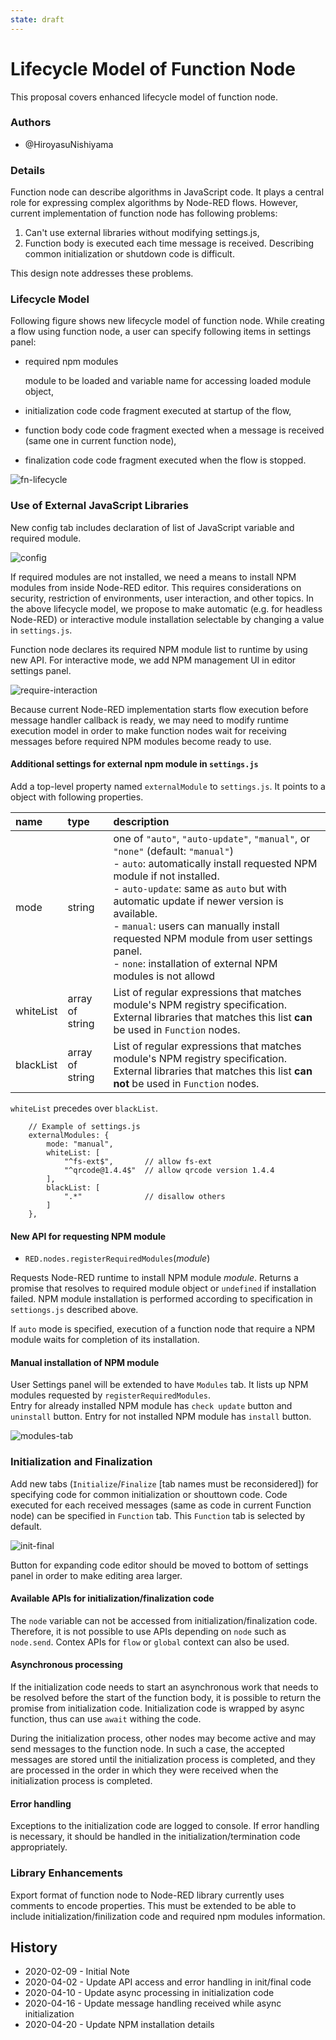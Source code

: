 ```yaml
---
state: draft
---
```


# Lifecycle Model of Function Node

This proposal covers enhanced lifecycle model of function node.

### Authors

 - @HiroyasuNishiyama

### Details

Function node can describe algorithms in JavaScript code.  It plays a central role for expressing complex algorithms by Node-RED flows.  However, current implementation of function node has following problems:

1. Can't use external libraries without modifying settings.js,
2. Function body is executed each time message is received. 
   Describing common initialization or shutdown code is difficult.

This design note addresses these problems.

### Lifecycle Model

Following figure shows new lifecycle model of function node.  While creating a flow using function node, a user  can specify following items in settings panel:

- required npm modules

  module to be loaded and variable name for accessing loaded module object,

- initialization code
  code fragment executed at startup of the flow,

- function body code
  code fragment exected when a message is received (same one in current function node),

- finalization code
  code fragment executed when the flow is stopped.

![fn-lifecycle](./fn-lifecycle.png)

### Use of External JavaScript Libraries

New config tab includes declaration of list of JavaScript variable and required module.

![config](./config.png)

If required modules are not installed, we need a means to install NPM modules from inside Node-RED editor.  This requires considerations on security, restriction of environments, user interaction, and other topics.  In the above lifecycle model, we propose to make automatic (e.g. for headless Node-RED) or interactive module installation selectable by changing a value in `settings.js`.  

Function node declares its required NPM module list to runtime by using new API.   For interactive mode, we add NPM management UI in editor settings panel.

![require-interaction](./require-interaction.png)

Because current Node-RED implementation starts flow execution before message handler callback is ready, we may need to modify runtime execution model in order to make function nodes wait for receiving messages before required NPM modules become ready to use.

#### Additional settings for external npm module in `settings.js`

Add a top-level property named `externalModule` to `settings.js`.  It points to a object with following properties.

| name | type   | description  |
| :--- | :----- | :----------- |
| mode | string | one of `"auto"`, `"auto-update"`, `"manual"`, or `"none"` (default: `"manual"`)<br/>- `auto`: automatically install requested NPM module if not installed.<br/>- `auto-update`: same as `auto` but with automatic update if newer version is available.<br/>- `manual`: users can manually install requested NPM module from user settings panel.<br/>- `none`: installation of external NPM modules is not allowd |
| whiteList | array of string | List of regular expressions that matches module's NPM registry specification. External libraries that matches this list **can** be used in `Function` nodes. |
| blackList | array of string | List of regular expressions that matches module's NPM registry specification. External libraries that matches this list **can not** be used in `Function` nodes. |

`whiteList` precedes over `blackList`.

```
    // Example of settings.js
    externalModules: {
        mode: "manual",
        whiteList: [
            "^fs-ext$",       // allow fs-ext
            "^qrcode@1.4.4$"  // allow qrcode version 1.4.4
        ],
        blackList: [
            ".*"              // disallow others 
        ]
    },
```

#### New API for requesting NPM module

- `RED.nodes.registerRequiredModules`(*module*)

Requests Node-RED runtime to install NPM module *module*.  Returns a promise that resolves to required module object or `undefined` if installation failed.  NPM module installation is performed according to specification in `settiongs.js` described above.

If `auto` mode is specified, execution of a function node that require a NPM module waits for completion of its installation.

#### Manual installation of NPM module

User Settings panel will be extended to have `Modules` tab.
It lists up NPM modules requested by `registerRequiredModules`.  
Entry for already installed NPM module has `check update` button and `uninstall` button. Entry for not installed NPM module has `install` button. 

![modules-tab](./modules-tab.png)


### Initialization and Finalization

Add new tabs (`Initialize`/`Finalize` [tab names must be reconsidered]) for specifying code for common initialization or shouttown code.  Code executed for each received messages (same as code in current Function node) can be specified in `Function` tab.  This `Function` tab is selected by default.

![init-final](./init-fin.png)

Button for expanding code editor should be moved to bottom of settings panel in order to make editing area larger.

#### Available APIs for initialization/finalization code

The `node` variable can not be accessed from initialization/finalization code.  Therefore, it is not possible to use APIs depending on `node` such as `node.send`.  Contex APIs for `flow` or `global` context can also be used.

#### Asynchronous processing

If the initialization code needs to start an asynchronous work that needs to be resolved before the start of the function body, it is possible to return the promise from initialization code.  Initialization code is wrapped by async function, thus can use `await` withing the code.

During the initialization process, other nodes may become active and may send messages to the function node. In such a case, the accepted messages are stored until the initialization process is completed, and they are processed in the order in which they were received when the initialization process is completed.

#### Error handling 

Exceptions to the initialization code are logged to console. If error handling is necessary, it should be handled in the initialization/termination code appropriately.

### Library Enhancements

Export format of function node to Node-RED library currently uses comments to encode properties.  This must be extended to be able to include initialization/finilization code and required npm modules information.

## History

  - 2020-02-09 - Initial Note
  - 2020-04-02 - Update API access and error handling in init/final code
  - 2020-04-10 - Update async processing in initialization code
  - 2020-04-16 - Update message handling received while async initialization
  - 2020-04-20 - Update NPM installation details
